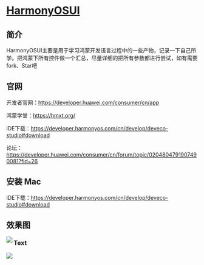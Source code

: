 # [HarmonyOSUI](https://github.com/chengssir/HarmonyOSUI)

## 简介

HarmonyOSUI主要是用于学习鸿蒙开发语言过程中的一些产物，记录一下自己所学。把鸿蒙下所有控件做一个汇总，尽量详细的把所有参数都进行尝试，如有需要fork、Star吧

## 官网

开发者官网：https://developer.huawei.com/consumer/cn/app

鸿蒙学堂：https://hmxt.org/

IDE下载：https://developer.harmonyos.com/cn/develop/deveco-studio#download

论坛：https://developer.huawei.com/consumer/cn/forum/topic/0204804791907490081?fid=26

## 安装 Mac

IDE下载：https://developer.harmonyos.com/cn/develop/deveco-studio#download



## 效果图

<img align="left" src="https://chachaimg.s3.us-west-1.amazonaws.com/client_upload%2Fprofile_picture%2F2023-12-07%2F657135671a973-e40bd65b2596da6a479ebf2452694930_657135671a990.jpeg" style="zoom:100%;" >

### Text

<img align="left" src="https://chachaimg.s3.us-west-1.amazonaws.com/client_upload%2Fprofile_picture%2F2023-12-07%2F6571357d97fca-559e4932d614a2ca6c6e716440ae1a3d_6571357d97fe5.jpeg" style="zoom:100%;" >
